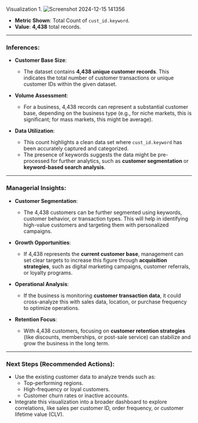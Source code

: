 Visualization 1. ![Screenshot 2024-12-15 141356](https://github.com/user-attachments/assets/e301a7b2-e057-4fcd-accc-0b29348adc75)
- **Metric Shown**: Total Count of `cust_id.keyword`.
- **Value**: **4,438** total records.
---

### **Inferences**:
* **Customer Base Size**:  
   - The dataset contains **4,438 unique customer records**. This indicates the total number of customer transactions or unique customer IDs within the given dataset.

* **Volume Assessment**:  
   - For a business, 4,438 records can represent a substantial customer base, depending on the business type (e.g., for niche markets, this is significant; for mass markets, this might be average).

* **Data Utilization**:  
   - This count highlights a clean data set where `cust_id.keyword` has been accurately captured and categorized.  
   - The presence of keywords suggests the data might be pre-processed for further analytics, such as **customer segmentation** or **keyword-based search analysis**.

---

### **Managerial Insights**:
* **Customer Segmentation**:  
   - The 4,438 customers can be further segmented using keywords, customer behavior, or transaction types. This will help in identifying high-value customers and targeting them with personalized campaigns.

* **Growth Opportunities**:  
   - If 4,438 represents the **current customer base**, management can set clear targets to increase this figure through **acquisition strategies**, such as digital marketing campaigns, customer referrals, or loyalty programs.

* **Operational Analysis**:  
   - If the business is monitoring **customer transaction data**, it could cross-analyze this with sales data, location, or purchase frequency to optimize operations.

* **Retention Focus**:  
   - With 4,438 customers, focusing on **customer retention strategies** (like discounts, memberships, or post-sale service) can stabilize and grow the business in the long term.

---

### Next Steps (Recommended Actions):  
- Use the existing customer data to analyze trends such as:  
   - Top-performing regions.  
   - High-frequency or loyal customers.  
   - Customer churn rates or inactive accounts.  
- Integrate this visualization into a broader dashboard to explore correlations, like sales per customer ID, order frequency, or customer lifetime value (CLV).

